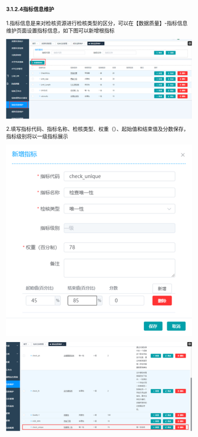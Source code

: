 #### 3.1.2.4指标信息维护

1.指标信息是来对检核资源进行检核类型的区分，可以在【数据质量】-指标信息维护页面设置指标信息，如下图可以新增根指标

![image-20210420135800048](3.1.2.4%E6%8C%87%E6%A0%87%E4%BF%A1%E6%81%AF%E7%BB%B4%E6%8A%A4.assets/image-20210420135800048.png)

2.填写指标代码、指标名称、检核类型、权重（）、起始值和结束值及分数保存，指标级别将以一级指标展示

![image-20210420140657285](3.1.2.4%E6%8C%87%E6%A0%87%E4%BF%A1%E6%81%AF%E7%BB%B4%E6%8A%A4.assets/image-20210420140657285.png)

![image-20210420141116848](3.1.2.4%E6%8C%87%E6%A0%87%E4%BF%A1%E6%81%AF%E7%BB%B4%E6%8A%A4.assets/image-20210420141116848.png)

